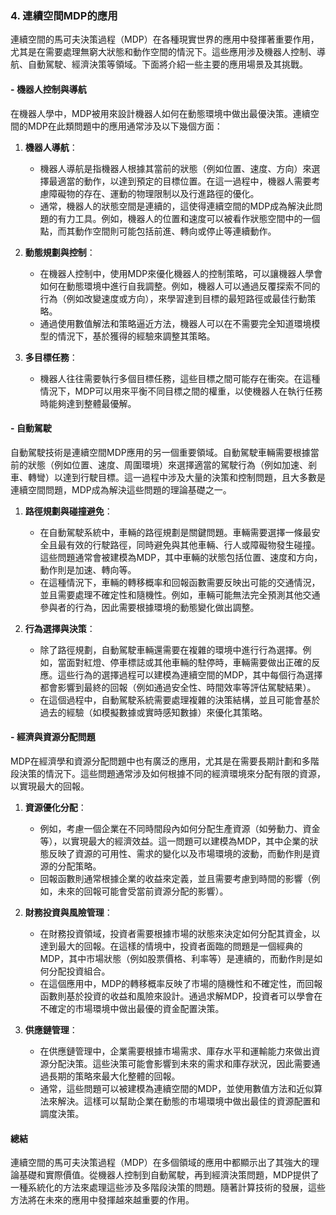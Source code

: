 ### 4. **連續空間MDP的應用**

連續空間的馬可夫決策過程（MDP）在各種現實世界的應用中發揮著重要作用，尤其是在需要處理無窮大狀態和動作空間的情況下。這些應用涉及機器人控制、導航、自動駕駛、經濟決策等領域。下面將介紹一些主要的應用場景及其挑戰。

#### - **機器人控制與導航**

在機器人學中，MDP被用來設計機器人如何在動態環境中做出最優決策。連續空間的MDP在此類問題中的應用通常涉及以下幾個方面：

1. **機器人導航**：
   - 機器人導航是指機器人根據其當前的狀態（例如位置、速度、方向）來選擇最適當的動作，以達到預定的目標位置。在這一過程中，機器人需要考慮障礙物的存在、運動的物理限制以及行進路徑的優化。
   - 通常，機器人的狀態空間是連續的，這使得連續空間的MDP成為解決此問題的有力工具。例如，機器人的位置和速度可以被看作狀態空間中的一個點，而其動作空間則可能包括前進、轉向或停止等連續動作。

2. **動態規劃與控制**：
   - 在機器人控制中，使用MDP來優化機器人的控制策略，可以讓機器人學會如何在動態環境中進行自我調整。例如，機器人可以通過反覆探索不同的行為（例如改變速度或方向），來學習達到目標的最短路徑或最佳行動策略。
   - 通過使用數值解法和策略逼近方法，機器人可以在不需要完全知道環境模型的情況下，基於獲得的經驗來調整其策略。

3. **多目標任務**：
   - 機器人往往需要執行多個目標任務，這些目標之間可能存在衝突。在這種情況下，MDP可以用來平衡不同目標之間的權重，以使機器人在執行任務時能夠達到整體最優解。

#### - **自動駕駛**

自動駕駛技術是連續空間MDP應用的另一個重要領域。自動駕駛車輛需要根據當前的狀態（例如位置、速度、周圍環境）來選擇適當的駕駛行為（例如加速、剎車、轉彎）以達到行駛目標。這一過程中涉及大量的決策和控制問題，且大多數是連續空間問題，MDP成為解決這些問題的理論基礎之一。

1. **路徑規劃與碰撞避免**：
   - 在自動駕駛系統中，車輛的路徑規劃是關鍵問題。車輛需要選擇一條最安全且最有效的行駛路徑，同時避免與其他車輛、行人或障礙物發生碰撞。這些問題通常會被建模為MDP，其中車輛的狀態包括位置、速度和方向，動作則是加速、轉向等。
   - 在這種情況下，車輛的轉移概率和回報函數需要反映出可能的交通情況，並且需要處理不確定性和隨機性。例如，車輛可能無法完全預測其他交通參與者的行為，因此需要根據環境的動態變化做出調整。

2. **行為選擇與決策**：
   - 除了路徑規劃，自動駕駛車輛還需要在複雜的環境中進行行為選擇。例如，當面對紅燈、停車標誌或其他車輛的駐停時，車輛需要做出正確的反應。這些行為的選擇過程可以建模為連續空間的MDP，其中每個行為選擇都會影響到最終的回報（例如通過安全性、時間效率等評估駕駛結果）。
   - 在這個過程中，自動駕駛系統需要處理複雜的決策結構，並且可能會基於過去的經驗（如模擬數據或實時感知數據）來優化其策略。

#### - **經濟與資源分配問題**

MDP在經濟學和資源分配問題中也有廣泛的應用，尤其是在需要長期計劃和多階段決策的情況下。這些問題通常涉及如何根據不同的經濟環境來分配有限的資源，以實現最大的回報。

1. **資源優化分配**：
   - 例如，考慮一個企業在不同時間段內如何分配生產資源（如勞動力、資金等），以實現最大的經濟效益。這一問題可以建模為MDP，其中企業的狀態反映了資源的可用性、需求的變化以及市場環境的波動，而動作則是資源的分配策略。
   - 回報函數則通常根據企業的收益來定義，並且需要考慮到時間的影響（例如，未來的回報可能會受當前資源分配的影響）。

2. **財務投資與風險管理**：
   - 在財務投資領域，投資者需要根據市場的狀態來決定如何分配其資金，以達到最大的回報。在這樣的情境中，投資者面臨的問題是一個經典的MDP，其中市場狀態（例如股票價格、利率等）是連續的，而動作則是如何分配投資組合。
   - 在這個應用中，MDP的轉移概率反映了市場的隨機性和不確定性，而回報函數則基於投資的收益和風險來設計。通過求解MDP，投資者可以學會在不確定的市場環境中做出最優的資金配置決策。

3. **供應鏈管理**：
   - 在供應鏈管理中，企業需要根據市場需求、庫存水平和運輸能力來做出資源分配決策。這些決策可能會影響到未來的需求和庫存狀況，因此需要通過長期的策略來最大化整體的回報。
   - 通常，這些問題可以被建模為連續空間的MDP，並使用數值方法和近似算法來解決。這樣可以幫助企業在動態的市場環境中做出最佳的資源配置和調度決策。

#### **總結**

連續空間的馬可夫決策過程（MDP）在多個領域的應用中都顯示出了其強大的理論基礎和實際價值。從機器人控制到自動駕駛，再到經濟決策問題，MDP提供了一種系統化的方法來處理這些涉及多階段決策的問題。隨著計算技術的發展，這些方法將在未來的應用中發揮越來越重要的作用。